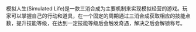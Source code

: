 模拟人生(Simulated Life)是一款三消合成为主要机制来实现模拟经营的游戏。玩家可以掌握自己的行动和道具，在一个固定的周期通过三消合成获取相应的技能点数，提升技能等级，在达到一定技能等级后会触发奇遇，解决之后会解锁称号。
